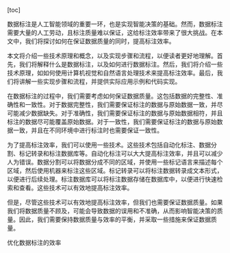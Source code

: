 
[toc]                    
                
                
数据标注是人工智能领域的重要一环，也是实现智能决策的基础。然而，数据标注需要大量的人工劳动，且标注质量难以保证，这给标注效率带来了很大挑战。在本文中，我们将探讨如何在保证数据质量的同时，提高标注效率。

本文将介绍一些技术原理和概念，以及实现步骤和流程，以便读者更好地理解。首先，我们将解释什么是数据标注，以及如何进行数据标注。然后，我们将介绍一些技术原理，如如何使用计算机视觉和自然语言处理技术来提高标注效率。最后，我们将讲解一些实现步骤和流程，并提供实际应用示例和代码实现。

在数据标注的过程中，我们需要考虑如何保证数据质量。这包括数据的完整性、准确性和一致性。对于数据完整性，我们需要保证标注的数据与原始数据一致，并尽可能减少数据缺失。对于准确性，我们需要保证标注的数据与原始数据相符，并且标注的数据尽可能覆盖原始数据。对于一致性，我们需要保证标注的数据与原始数据一致，并且在不同环境中进行标注时也需要保证一致性。

为了提高标注效率，我们可以使用一些技术。这些技术包括自动化标注、数据分割、标记转录和标注数据库等。自动化标注可以大大提高标注效率，并且可以减少人为错误。数据分割可以将数据分成不同的区域，并使用一些标记语言来描述每个区域，然后使用机器来标注这些区域。标记转录可以将标注数据转录成文本形式，以便进行后续处理。标注数据库可以将标注数据存储在数据库中，以便进行快速检索和查看。这些技术可以有效地提高标注效率。

但是，尽管这些技术可以有效地提高标注效率，但我们也需要保证数据质量。如果我们将数据质量不顾及，可能会导致数据的误用和不准确，从而影响智能决策的质量。因此，我们需要保持数据质量与效率的平衡，并采取一些措施来保证数据质量。

优化数据标注的效率

